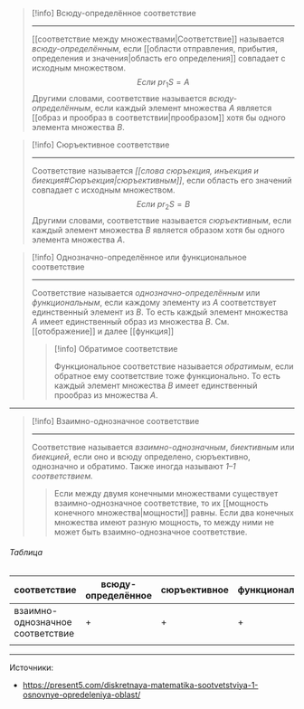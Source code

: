 > [!info] Всюду-определённое соответствие
> 
> ---
> [[соответствие между множествами|Соответствие]] называется _всюду-определённым_, если [[области отправления, прибытия, определения и значения|область его определения]] совпадает с исходным множеством. $$Если \ pr_1S = A$$ Другими словами, соответствие называется _всюду-определённым_, если каждый элемент множества $A$ является [[образ и прообраз в соответствии|прообразом]] хотя бы одного элемента множества $B$.

> [!info] Сюръективное соответствие
> 
> ---
> Соответствие называется _[[слова сюръекция, инъекция и биекция#Сюръекция|сюръективным]]_, если область его значений совпадает с исходным множеством. $$Если \ pr_2S = B$$ Другими словами, соответствие называется _сюръективным_, если каждый элемент множества $B$ является образом хотя бы одного элемента множества $A$.


> [!info] Однозначно-определённое или функциональное соответствие
> 
> ---
> Соответствие называется _однозначно-определённым_ или _функциональным_, если каждому элементу из $A$ соответствует единственный элемент из $B$. То есть каждый элемент множества $A$ имеет единственный образ из множества $B$.
> См. [[отображение]] и далее [[функция]]
> > [!info] Обратимое соответствие
> > 
> > Функциональное соответствие называется _обратимым_, если обратное ему соответствие тоже функционально. То есть каждый элемент множества $B$ имеет единственный прообраз из множества $A$.

---

> [!info] Взаимно-однозначное соответствие
> 
> ---
> Соответствие называется _взаимно-однозначным_, _биективным_ или _биекцией_, если оно и всюду определено, сюръективно, однозначно и обратимо. Также иногда называют _1–1 соответствием._
> > Если между двумя конечными множествами существует взаимно-однозначное соответствие, то их [[мощность конечного множества|мощности]] равны.
> > Если два конечных множества имеют разную мощность, то между ними не может быть взаимно-однозначное соответствие.


###### Таблица


| соответствие                     | всюду-определённое | сюръективное | функциональное | обратимое |
| -------------------------------- | ------------------ | ------------ | -------------- | --------- |
| взаимно-однозначное соответствие | +                  | +            | +              | +         |
|                                  |                    |              |                |           |


---
Источники:
* https://present5.com/diskretnaya-matematika-sootvetstviya-1-osnovnye-opredeleniya-oblast/